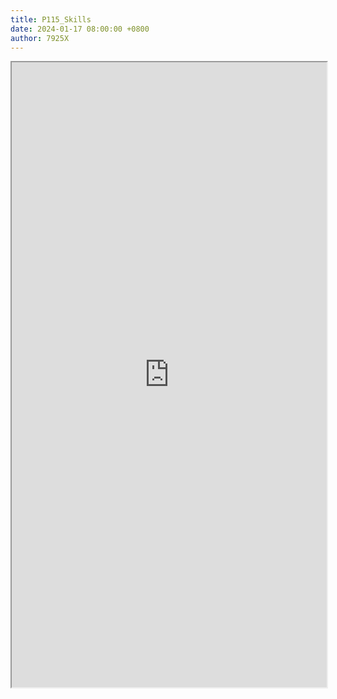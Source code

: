 ```yaml
---
title: P115_Skills
date: 2024-01-17 08:00:00 +0800
author: 7925X
---
```


<iframe src="https://y.dialwo.com/7925X2024/20240117-P115_Skills.pdf" width="100%" height="1000px"></iframe>
